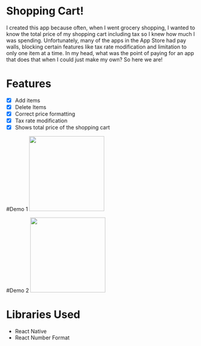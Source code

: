 # Shopping Cart!
I created this app because often, when I went grocery shopping, I wanted to know the total price of my shopping cart including tax so I knew how much I was spending. Unfortunately, many of the apps in the App Store had pay walls, blocking certain features like tax rate modification and limitation to only one item at a time. In my head, what was the point of paying for an app that does that when I could just make my own? So here we are!


# Features

- [x] Add items
- [x] Delete Items
- [x] Correct price formatting
- [x]  Tax rate modification
- [x] Shows total price of the shopping cart

#Demo 1
<img src="https://imgur.com/5wCwRlG.gif" width=200><br>


#Demo 2
<img src="https://imgur.com/aQ6uxB9.gif" width=200><br>


# Libraries Used
- React Native
- React Number Format
